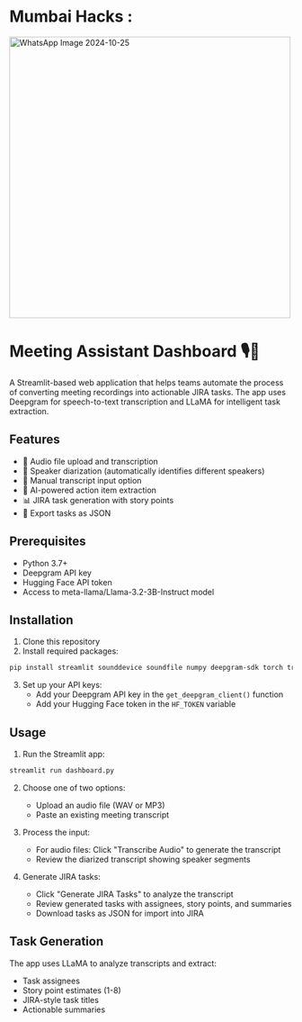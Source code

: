 # Mumbai Hacks :

<img src="https://github.com/user-attachments/assets/191a8f0e-523c-4cf6-a4cc-bc1e3e1dba65" alt="WhatsApp Image 2024-10-25" width="500"/>


# Meeting Assistant Dashboard 🎙️📝

A Streamlit-based web application that helps teams automate the process of converting meeting recordings into actionable JIRA tasks. The app uses Deepgram for speech-to-text transcription and LLaMA for intelligent task extraction.

## Features

- 🎤 Audio file upload and transcription
- 👥 Speaker diarization (automatically identifies different speakers)
- 📝 Manual transcript input option
- 🤖 AI-powered action item extraction
- 📊 JIRA task generation with story points
- 💾 Export tasks as JSON

## Prerequisites

- Python 3.7+
- Deepgram API key
- Hugging Face API token
- Access to meta-llama/Llama-3.2-3B-Instruct model

## Installation

1. Clone this repository
2. Install required packages:
```bash
pip install streamlit sounddevice soundfile numpy deepgram-sdk torch transformers huggingface-hub
```

3. Set up your API keys:
   - Add your Deepgram API key in the `get_deepgram_client()` function
   - Add your Hugging Face token in the `HF_TOKEN` variable

## Usage

1. Run the Streamlit app:
```bash
streamlit run dashboard.py
```

2. Choose one of two options:
   - Upload an audio file (WAV or MP3)
   - Paste an existing meeting transcript

3. Process the input:
   - For audio files: Click "Transcribe Audio" to generate the transcript
   - Review the diarized transcript showing speaker segments

4. Generate JIRA tasks:
   - Click "Generate JIRA Tasks" to analyze the transcript
   - Review generated tasks with assignees, story points, and summaries
   - Download tasks as JSON for import into JIRA

## Task Generation

The app uses LLaMA to analyze transcripts and extract:
- Task assignees
- Story point estimates (1-8)
- JIRA-style task titles
- Actionable summaries
